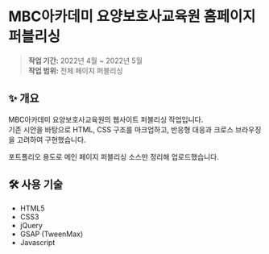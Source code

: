 # MBC아카데미 요양보호사교육원 홈페이지 퍼블리싱

> **작업 기간:** 2022년 4월 ~ 2022년 5월  
> **작업 범위:** 전체 페이지 퍼블리싱

## ✨ 개요

MBC아카데미 요양보호사교육원의 웹사이트 퍼블리싱 작업입니다.  
기존 시안을 바탕으로 HTML, CSS 구조를 마크업하고, 반응형 대응과 크로스 브라우징을 고려하여 구현했습니다.

포트폴리오 용도로 메인 페이지 퍼블리싱 소스만 정리해 업로드했습니다.

## 🛠 사용 기술

- HTML5
- CSS3
- jQuery
- GSAP (TweenMax)
- Javascript

